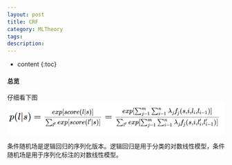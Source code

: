 ```yaml
---
layout: post
title: CRF 
category: MLTheory
tags: 
description: 
---
```

* content
{:toc}


#### 总览
仔细看下图
![enter description here](https://raw.githubusercontent.com/ZhaoKangkang0572/imgbed/master/小书匠/1603898238456.png)

条件随机场是逻辑回归的序列化版本。逻辑回归是用于分类的对数线性模型，条件随机场是用于序列化标注的对数线性模型。
